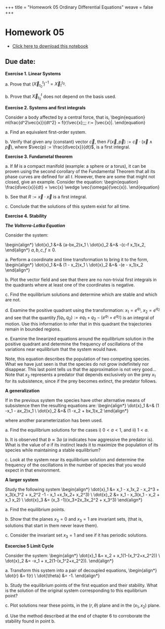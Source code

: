 +++
title = "Homework 05 Ordinary Differential Equations"
weave = false
+++

# Homework 05

- [Click here to download this notebook](ODEs.ipynb)
  
## Due date: 

**Exercise 1. Linear Systems**

a. Prove that $(\vec{X}_{t_0}^t)^{-1}=\vec{X}_t^{t_0}$.

b. Prove that $\vec{X}_{t_0}^t$ does not depend on the basis used.

**Exercise 2. Systems and first integrals** 

Consider a body affected by a central force, that is,
\begin{equation}
  m\frac{d^2\vec{x}}{dt^2} = f(r)\vec{x}\;\;\; r:= |\vec{x}|.
\end{equation}

a. Find an equivalent first-order system.

b. Verify that given any (constant) vector $\vec{c}$, then
   $F(\vec{x},\vec{p}) := \vec{c}\cdot(\vec{x}\wedge \vec{p})$,
   where $\vec{p} := \frac{d\vec{x}}{dt}$, is a first integral.

**Exercise 3. Fundametal theorem**

a. If $M$ is a compact manifold (example: a sphere
or a torus), it can be proven using the second corollary of the Fundamental Theorem that all 
its phase curves are defined for all $t$. 
However, there are some that might not
closed, give an example.
Consider the equation:
\begin{equation}
  \frac{d\vec{x}}{dt} = \vec{x} \wedge \vec{\omega}(\vec{x}).
\end{equation}

b. See that $R:= \vec{x}\cdot\vec{x}$ is a first integral.

c. Conclude that the solutions of this system exist for all time.

**Exercise 4. Stability**

***The Volterra-Lotka Equation***

Consider the system:

\begin{align*}
  \dot{x}_1 &=& (a-bx_2)x_1  \\
  \dot{x}_2 &=& -(c-f x_1)x_2,
\end{align*}
$a, b, c, f \geq 0$.

a. Perform a coordinate and time transformation to bring it to the form,
\begin{align*}
  \dot{x}_1 &=& (1 - x_2)x_1  \\
  \dot{x}_2 &=& -(e - x_1)x_2
\end{align*}

b. Plot the vector field and see that there are no non-trivial first integrals in the quadrants where at least one of the coordinates is negative.

c. Find the equilibrium solutions and determine which are stable and which are not.

d. Examine the positive quadrant using the transformation:
$x_1 = e^{q_1}$, $x_2 = e^{q_2}$ and see that the quantity
$f(q_1,q_2) := e q_1 + q_2 -(e^{q_1} + e^{q_2})$ is an integral
of motion. Use this information to infer that in this
quadrant the trajectories remain in bounded regions.

e. Examine the linearized equations around the equilibrium solution in the positive quadrant and determine the frequency of oscillations of the variations near equilibrium that the system would have.

Note, this equation describes the population of two competing species.
What we have just seen is that the species do not grow indefinitely nor
disappear. This last point tells us that the approximation is not
very good...
Note that $x_2$ represents a predator that depends exclusively on
the prey $x_1$ for its subsistence, since if the prey becomes extinct, the predator follows.


**A generalization**

If in the previous system the species have other alternative means of
subsistence then the resulting equations are:
\begin{align*}
  \dot{x}_1 &=& (1 -x_1 - ax_2)x_1 \\
  \dot{x}_2 &=& (1 -x_2 + bx_1)x_2
\end{align*}

where another parameterization has been used.

a. Find the equilibrium solutions for the cases i) $0< a <1$, 
and ii) $1 < a$.

b. It is observed that $b \approx 3a$ ($a$ indicates how aggressive the
predator is). What is the value of $a$ if its instinct leads it to maximize the
population of its species while maintaining a stable equilibrium?

c. Look at the system near its equilibrium solution and determine the
frequency of the oscillations in the number of species that you would expect
in that environment.

**A larger system**

Study the following system
\begin{align*}
  \dot{x}_1 &= x_1 - x_1x_2 - x_2^3 + x_3(x_1^2 + x_2^2 -1 - x_1 +x_1x_2+ x_2^3) \\
  \dot{x}_2 &= x_1 - x_3(x_1 - x_2 + x_1 x_2) \\
  \dot{x}_3 &= (x_3 -1)(x_3+2x_3x_2^2 + x_3^3)
\end{align*}

a. Find the equilibrium points.

b. Show that the planes $x_3=0$ and $x_3 = 1$ are invariant sets,
(that is, solutions that start in them never leave them).

c. Consider the invariant set $x_3 = 1$ and see if it has periodic solutions.

**Excercise 5 Limit Cycle**

Consider the system:
\begin{align*}
  \dot{x}_1 &= x_2 + x_1(1-(x_1^2+x_2^2)) \\
  \dot{x}_2 &= -x_1 + x_2(1-(x_1^2+x_2^2)).
\end{align*}

a. Transform this system into a pair of decoupled equations,
\begin{align*}
  \dot{r} &=  f(r) \\
  \dot{\theta} &= -1.
\end{align*}

b. Study the equilibrium points of the first equation and their stability.
What is the solution of the original system corresponding to this equilibrium point?

c. Plot solutions near these points, in the $(r,\theta)$ plane and in the
$(x_1,x_2)$ plane.

d. Use the method described at the end of chapter 6 to corroborate the stability 
found in point b.